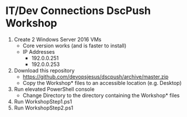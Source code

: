 # IT/Dev Connections DscPush Workshop

1. Create 2 Windows Server 2016 VMs
   - Core version works (and is faster to install)
   - IP Addresses
     - 192.0.0.251
     - 192.0.0.253
1. Download this repository
   - https://github.com/devopsjesus/dscpush/archive/master.zip
   - Copy the Workshop* files to an accessible location (e.g. Desktop)
1. Run elevated PowerShell console
   - Change Directory to the directory containing the Workshop* files
1. Run WorkshopStep1.ps1
1. Run WorkshopStep2.ps1
